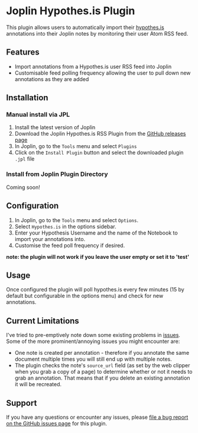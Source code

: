 # Joplin Hypothes.is Plugin

This plugin allows users to automatically import their [hypothes.is](https://hypothes.is/) annotations into their Joplin notes by monitoring their user Atom RSS feed.

## Features

- Import annotations from a Hypothes.is user RSS feed into Joplin
- Customisable feed polling frequency allowing the user to pull down new annotations as they are added

## Installation

### Manual install via JPL

1. Install the latest version of Joplin
2. Download the Joplin Hypothes.is RSS Plugin from the [GitHub releases page](https://github.com/ravenscroftj/joplin-hypothesis/releases)
3. In Joplin, go to the `Tools` menu and select `Plugins`
4. Click on the `Install Plugin` button and select the downloaded plugin `.jpl` file

### Install from Joplin Plugin Directory

Coming soon!

## Configuration

1. In Joplin, go to the `Tools` menu and select `Options`.
2. Select `Hypothes.is` in the options sidebar.
3. Enter your Hypothesis Username and the name of the Notebook to import your annotations into. 
4. Customise the feed poll frequency if desired. 

**note: the plugin will not work if you leave the user empty or set it to 'test'**

## Usage

Once configured the plugin will poll hypothes.is every few minutes (15 by default but configurable in the options menu) and check for new annotations. 

## Current Limitations

I've tried to pre-emptively note down some existing problems in [issues](https://github.com/ravenscroftj/joplin-hypothesis/issues). Some of the more prominent/annoying issues you might encounter are:

 - One note is created per annotation - therefore if you annotate the same document multiple times you will still end up with multiple notes.
 - The plugin checks the note's `source_url` field (as set by the web clipper when you grab a copy of a page) to determine whether or not it needs to grab an annotation. That means that if you delete an existing annotation it will be recreated.


## Support

If you have any questions or encounter any issues, please [file a bug report on the GitHub issues page](https://github.com/ravenscroftj/joplin-hypothesis/issues) for this plugin.
